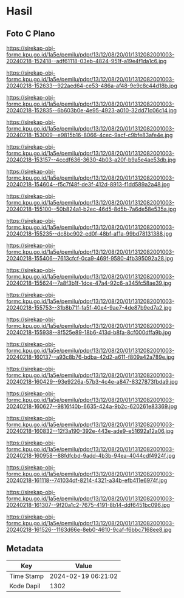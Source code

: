 # Hasil

## Foto C Plano

https://sirekap-obj-formc.kpu.go.id/1a5e/pemilu/pdpr/13/12/08/20/01/1312082001003-20240218-152418--adf61118-03eb-4824-951f-a19e4f1da1c6.jpg

https://sirekap-obj-formc.kpu.go.id/1a5e/pemilu/pdpr/13/12/08/20/01/1312082001003-20240218-152633--922aed64-ce53-486a-af48-9e9c8c44d18b.jpg

https://sirekap-obj-formc.kpu.go.id/1a5e/pemilu/pdpr/13/12/08/20/01/1312082001003-20240218-152835--6b603b0e-4e95-4923-a010-32dd71c06c14.jpg

https://sirekap-obj-formc.kpu.go.id/1a5e/pemilu/pdpr/13/12/08/20/01/1312082001003-20240218-153009--e9815b16-8066-4cec-9acf-c9bfe83afe4e.jpg

https://sirekap-obj-formc.kpu.go.id/1a5e/pemilu/pdpr/13/12/08/20/01/1312082001003-20240218-153157--4ccdf636-3630-4b03-a20f-b9a5e4ae53db.jpg

https://sirekap-obj-formc.kpu.go.id/1a5e/pemilu/pdpr/13/12/08/20/01/1312082001003-20240218-154604--f5c7f48f-de3f-412d-8913-f1dd589a2a48.jpg

https://sirekap-obj-formc.kpu.go.id/1a5e/pemilu/pdpr/13/12/08/20/01/1312082001003-20240218-155100--50b824a1-b2ec-46d5-8d5b-7a6de58e535a.jpg

https://sirekap-obj-formc.kpu.go.id/1a5e/pemilu/pdpr/13/12/08/20/01/1312082001003-20240218-155235--dc8bc902-ed0f-48bf-af1a-99bd78131388.jpg

https://sirekap-obj-formc.kpu.go.id/1a5e/pemilu/pdpr/13/12/08/20/01/1312082001003-20240218-155406--7613cfcf-0ca9-469f-9580-4fb395092a28.jpg

https://sirekap-obj-formc.kpu.go.id/1a5e/pemilu/pdpr/13/12/08/20/01/1312082001003-20240218-155624--7a8f3b1f-1dce-47a4-92c6-a345fc58ae39.jpg

https://sirekap-obj-formc.kpu.go.id/1a5e/pemilu/pdpr/13/12/08/20/01/1312082001003-20240218-155753--31b8b71f-fa5f-40e4-9ae7-4de87b9ed7a2.jpg

https://sirekap-obj-formc.kpu.go.id/1a5e/pemilu/pdpr/13/12/08/20/01/1312082001003-20240218-155938--8f525e89-18b6-413d-b8fa-8cf000dffa9b.jpg

https://sirekap-obj-formc.kpu.go.id/1a5e/pemilu/pdpr/13/12/08/20/01/1312082001003-20240218-160137--a93c8b76-bdba-42d2-a611-f809a42a789e.jpg

https://sirekap-obj-formc.kpu.go.id/1a5e/pemilu/pdpr/13/12/08/20/01/1312082001003-20240218-160429--93e9226a-57b3-4c4e-a847-8327873fbda9.jpg

https://sirekap-obj-formc.kpu.go.id/1a5e/pemilu/pdpr/13/12/08/20/01/1312082001003-20240218-160627--9816f40b-6635-424a-9b2c-620261e83369.jpg

https://sirekap-obj-formc.kpu.go.id/1a5e/pemilu/pdpr/13/12/08/20/01/1312082001003-20240218-160832--12f3a190-392e-443e-ade9-e51692a12a06.jpg

https://sirekap-obj-formc.kpu.go.id/1a5e/pemilu/pdpr/13/12/08/20/01/1312082001003-20240218-160958--88fdfcbd-9add-4b3b-94ea-4044cdf4924f.jpg

https://sirekap-obj-formc.kpu.go.id/1a5e/pemilu/pdpr/13/12/08/20/01/1312082001003-20240218-161118--741034df-8214-4321-a34b-efb411e6974f.jpg

https://sirekap-obj-formc.kpu.go.id/1a5e/pemilu/pdpr/13/12/08/20/01/1312082001003-20240218-161307--9f20a1c2-7675-4191-8b14-ddf6451bc096.jpg

https://sirekap-obj-formc.kpu.go.id/1a5e/pemilu/pdpr/13/12/08/20/01/1312082001003-20240218-161526--1163d66e-8eb0-4610-9caf-f6bbc7168ee8.jpg


## Metadata

| Key        | Value               |
| ---------- | ------------------- |
| Time Stamp | 2024-02-19 06:21:02 |
| Kode Dapil | 1302                |



